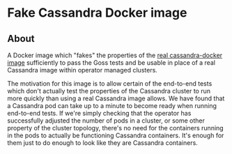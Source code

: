 # Fake Cassandra Docker image

## About

A Docker image which "fakes" the properties of the [real cassandra-docker image](../cassandra-docker/README.md)
sufficiently to pass the Goss tests and be usable in place of a real Cassandra image within operator managed clusters.

The motivation for this image is to allow certain of the end-to-end tests which don't actually test the properties of
the Cassandra cluster to run more quickly than using a real Cassandra image allows. We have found that a Cassandra
pod can take up to a minute to become ready when running end-to-end tests. If we're simply checking that the operator
has successfully adjusted the number of pods in a cluster, or some other property of the cluster topology, there's no
need for the containers running in the pods to actually be functioning Cassandra containers. It's enough for them
just to do enough to look like they are Cassandra containers.
